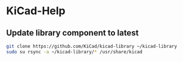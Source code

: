 # KiCad-Help


## Update library component to latest

```bash
git clone https://github.com/KiCad/kicad-library ~/kicad-library
sudo su rsync -a ~/kicad-library/* /usr/share/kicad
```
